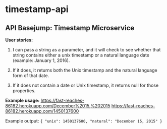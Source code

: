 # timestamp-api

## API Basejump: Timestamp Microservice

**User stories:**

1) I can pass a string as a parameter, and it will check to see whether that string contains either a unix timestamp or a natural language date (example: January 1, 2016).

2) If it does, it returns both the Unix timestamp and the natural language form of that date.

3) If it does not contain a date or Unix timestamp, it returns null for those properties.


**Example usage:**
https://fast-reaches-86182.herokuapp.com/December%2015,%202015 
https://fast-reaches-86182.herokuapp.com/1450137600

Example output:
`{ "unix": 1450137600, "natural": "December 15, 2015" }`

